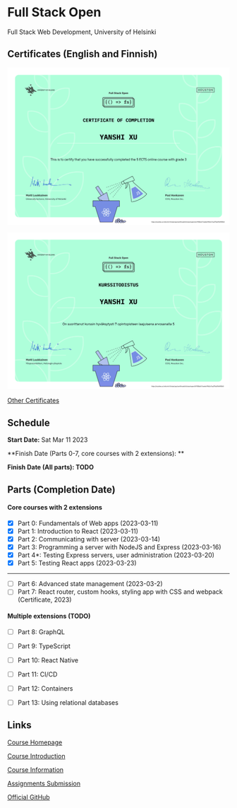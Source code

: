 # Full Stack Open
Full Stack Web Development, University of Helsinki


## Certificates (English and Finnish)

![Certificates 1 in English](./certificates/certificate-fullstack-en.png)

![Certificate 1 in Finnish](./certificates/certificate-fullstack-fi.png)

[Other Certificates](./certificates/others)


## Schedule
**Start Date:** Sat Mar 11 2023

**Finish Date (Parts 0-7, core courses with 2 extensions): **

**Finish Date (All parts): TODO**


## Parts (Completion Date)
#### Core courses with 2 extensions
- [x] Part 0: Fundamentals of Web apps (2023-03-11)
- [x] Part 1: Introduction to React (2023-03-11)
- [x] Part 2: Communicating with server (2023-03-14)
- [x] Part 3: Programming a server with NodeJS and Express (2023-03-16)
- [x] Part 4*: Testing Express servers, user administration (2023-03-20)
- [x] Part 5: Testing React apps (2023-03-23)
---
- [ ] Part 6: Advanced state management (2023-03-2)
- [ ] Part 7: React router, custom hooks, styling app with CSS and webpack (Certificate, 2023)

#### Multiple extensions (TODO)
- [ ] Part 8: GraphQL
- [ ] Part 9: TypeScript
- [ ] Part 10: React Native
- [ ] Part 11: CI/CD
- [ ] Part 12: Containers
- [ ] Part 13: Using relational databases


## Links

[Course Homepage](https://fullstackopen.com/en)

[Course Introduction](https://studies.helsinki.fi/courses/cu/hy-CU-142971782-2020-08-01/CSM141081/Full_Stack_Web_Development)

[Course Information](https://studies.helsinki.fi/courses/cur/otm-861c248f-e4e4-43df-a69a-50fd206afabf)

[Assignments Submission](https://studies.cs.helsinki.fi/stats/courses/fullstackopen)

[Official GitHub](https://github.com/orgs/fullstack-hy2020/repositories)

